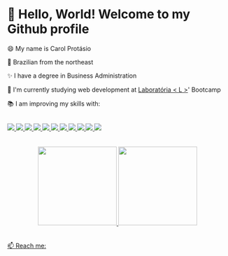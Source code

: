 

<!--
**carolprotasio/CarolProtasio** is a ✨ _special_ ✨ repository because its `README.md` (this file) appears on your GitHub profile.

Here are some ideas to get you started:

- 🔭 I’m currently working on ...
- 🌱 I’m currently learning ...
- 👯 I’m looking to collaborate on ...
- 🤔 I’m looking for help with ...
- 💬 Ask me about ...
- 📫 How to reach me: ...
- 😄 Pronouns: ...
- ⚡ Fun fact: ...
-->

<!---
carolprotasio/Carol-Protasio is a :brilhos: special :brilhos: repository because its `README.md` (this file) appears on your GitHub profile.
You can click the Preview link to take a look at your changes.
--->
# 👋 Hello, World! Welcome to my Github profile

<p>😄 My name is Carol Protásio</p>
<p>🌵 Brazilian from the northeast</p>
<p>✨ I have a degree in Business Administration</p>
<p>🌱 I'm currently studying web development at <a href="https://www.laboratoria.la/br" target="_blank">Laboratória < L ></a>' Bootcamp</p>
<p>📚 I am improving my skills with: </p> 

<div style="display: inline_block"><br>
   <a href="https://developer.mozilla.org/en-US/docs/Learn/Getting_started_with_the_web/HTML_basics">
  <img src="https://skillicons.dev/icons?i=html"/>
  <a href="https://developer.mozilla.org/en-US/docs/Web/CSS">
  <img src="https://skillicons.dev/icons?i=css"/>
  <a href="https://developer.mozilla.org/en-US/docs/Learn/JavaScript/First_steps/What_is_JavaScript">
  <img src="https://skillicons.dev/icons?i=js"/>
   <a href="https://figma.com">
  <img src="https://skillicons.dev/icons?i=figma"/>
   <a href="https://code.visualstudio.com/">
  <img src="https://skillicons.dev/icons?i=vscode"/>
  <a href="https://git-scm.com/">
  <img src="https://skillicons.dev/icons?i=git"/>
  <a href="https://github.com/">
  <img src="https://skillicons.dev/icons?i=github"/>
   <a href="https://firebase.google.com/">
  <img src="https://skillicons.dev/icons?i=firebase"/>  
  <a href="https://jestjs.io/pt-BR/">
  <img src="https://skillicons.dev/icons?i=jest"/>
   <a href="https://nodejs.org/en">
  <img src="https://skillicons.dev/icons?i=nodejs"/>
   <a href="https://react.dev/">
  <img src="https://skillicons.dev/icons?i=react"/>
</div>
<br>
<br>
<div align="center">
<a href="https://github.com/carolprotasio">
<img height="180em" src="https://github-readme-stats.vercel.app/api/top-langs/?username=carolprotasio&layout=compact&langs_count=7&theme=dracula"/>
<img height="180em" src="https://github-readme-stats.vercel.app/api?username=carolprotasio&show_icons=true&theme=dracula&include_all_commits=true&count_private=true"/>
</div>
<br>
<br>  
📫 Reach me:
<br>
<br>  
